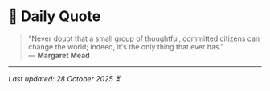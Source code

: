 # 📜 Daily Quote

> "Never doubt that a small group of thoughtful, committed citizens can change the world; indeed, it's the only thing that ever has."  
> — **Margaret Mead**

---

_Last updated: 28 October 2025 ⏳_

